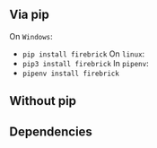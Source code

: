 
## Via pip
On `Windows`:
 - `pip install firebrick`
On `linux`:
 - `pip3 install firebrick`
In `pipenv`:
 - `pipenv install firebrick`


## Without pip



## Dependencies
